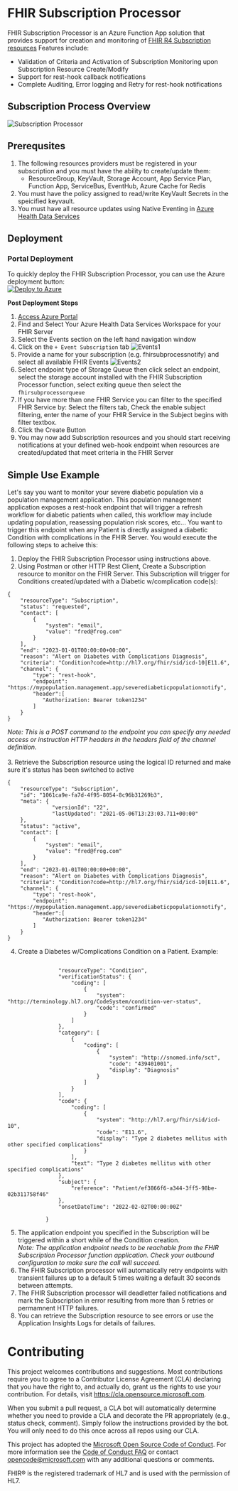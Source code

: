# FHIR Subscription Processor

FHIR Subscription Processor is an Azure Function App solution that provides support for creation and monitoring of [FHIR R4 Subscription resources](https://build.fhir.org/subscription.html) Features include:
 + Validation of Criteria and Activation of Subscription Monitoring upon Subscription Resource Create/Modify 
 + Support for rest-hook callback notifications
 + Complete Auditing, Error logging and Retry for rest-hook notifications 

## Subscription Process Overview
![Subscription Processor](./docs/images/sequence.png)

## Prerequsites
1. The following resources providers must be registered in your subscription and you must have the ability to create/update them:
   + ResourceGroup, KeyVault, Storage Account, App Service Plan, Function App, ServiceBus, EventHub, Azure Cache for Redis
2. You must have the policy assigned to read/write KeyVault Secrets in the speicified keyvault.
3. You must have all resource updates using Native Eventing in [Azure Health Data Services](https://docs.microsoft.com/en-us/azure/healthcare-apis/)

## Deployment

### Portal Deployment
To quickly deploy the FHIR Subscription Processor, you can use the Azure deployment button:</br> 
[![Deploy to Azure](https://aka.ms/deploytoazurebutton)](https://portal.azure.com/#create/Microsoft.Template/uri/https%3A%2F%2Fraw.githubusercontent.com%2Fsordahl-ga%2FFHIRSubscriptionProcessor%2Fmaster%2Fscripts%2Ffhirsubprocessor.json/createUIDefinitionUri/https%3A%2F%2Fraw.githubusercontent.com%2Fsordahl-ga%2FFHIRSubscriptionProcessor%2Fmaster%2Fscripts%2FcreateUiDefinition.json)

<B>Post Deployment Steps</B>
1. [Access Azure Portal](https://portal.azure.com)
2. Find and Select Your Azure Health Data Services Workspace for your FHIR Server
3. Select the Events section on the left hand navigation window
4. Click on the ```+ Event Subscription``` tab
![Events1](./docs/images/neventsetup1.png)
5. Provide a name for your subscription (e.g. fhirsubprocessnotify) and select all available FHIR Events
![Events2](./docs/images/neventsetup2.png)
6. Select endpoint type of Storage Queue then click select an endpoint, select the storage account installed with the FHIR Subscription Processor function, select exiting queue then select the ```fhirsubprocessorqueue```
7. If you have more than one FHIR Service you can filter to the specified FHIR Service by: Select the filters tab, Check the enable subject filtering, enter the name of your FHIR Service in the Subject begins with filter textbox.  
8. Click the Create Button
9. You may now add Subscription resources and you should start receiving notifications at your defined web-hook endpoint when resources are created/updated that meet criteria in the FHIR Server  

## Simple Use Example
Let's say you want to monitor your severe diabetic population via a population management application.  This population management application exposes a rest-hook endpoint that will trigger a refresh workflow for diabetic patients when called, this workflow may include updating population, reasessing population risk scores, etc... You want to trigger this endpoint when any Patient is directly assigned a diabetic Condition with complications in the FHIR Server. You would execute the following steps to acheive this:</br>
1. Deploy the FHIR Subscription Processor using instructions above.
2. Using Postman or other HTTP Rest Client, Create a Subscription resource to monitor on the FHIR Server. This Subscription will trigger for Conditions created/updated with a Diabetic w/complication code(s):
```
{
    "resourceType": "Subscription",
    "status": "requested",
    "contact": [
        {
            "system": "email",
            "value": "fred@frog.com"
        }
    ],
    "end": "2023-01-01T00:00:00+00:00",
    "reason": "Alert on Diabetes with Complications Diagnosis",
    "criteria": "Condition?code=http://hl7.org/fhir/sid/icd-10|E11.6",
    "channel": {
        "type": "rest-hook",
        "endpoint": "https://mypopulation.management.app/severediabeticpopulationnotify",
        "header":[
           "Authorization: Bearer token1234"
        ]
    }
}
``` 
<I>Note: This is a POST command to the endpoint you can specify any needed access or instruction HTTP headers in the headers field of the channel definition.</I></br></br> 
3. Retrieve the Subscription resource using the logical ID returned and make sure it's status has been switched to active
```
{
    "resourceType": "Subscription",
    "id": "1061ca9e-fa7d-4f95-8054-8c96b31269b3",
    "meta": {
              "versionId": "22",
              "lastUpdated": "2021-05-06T13:23:03.711+00:00"
    },
    "status": "active",
    "contact": [
        {
            "system": "email",
            "value": "fred@frog.com"
        }
    ],
    "end": "2023-01-01T00:00:00+00:00",
    "reason": "Alert on Diabetes with Complications Diagnosis",
    "criteria": "Condition?code=http://hl7.org/fhir/sid/icd-10|E11.6",
    "channel": {
        "type": "rest-hook",
        "endpoint": "https://mypopulation.management.app/severediabeticpopulationnotify",
        "header":[
           "Authorization: Bearer token1234"
        ]
    }
}
```
4. Create a Diabetes w/Complications Condition on a Patient. Example:
```

                "resourceType": "Condition",
                "verificationStatus": {
                    "coding": [
                        {
                            "system": "http://terminology.hl7.org/CodeSystem/condition-ver-status",
                            "code": "confirmed"
                        }
                    ]
                },
                "category": [
                    {
                        "coding": [
                            {
                                "system": "http://snomed.info/sct",
                                "code": "439401001",
                                "display": "Diagnosis"
                            }
                        ]
                    }
                ],
                "code": {
                    "coding": [
                        {
                            "system": "http://hl7.org/fhir/sid/icd-10",
                            "code": "E11.6",
                            "display": "Type 2 diabetes mellitus with other specified complications"
                        }
                    ],
                    "text": "Type 2 diabetes mellitus with other specified complications"
                },
                "subject": {
                    "reference": "Patient/ef3866f6-a344-3ff5-98be-02b311758f46"
                },
                "onsetDateTime": "2022-02-02T00:00:00Z"
                
            }
```
5. The application endpoint you specified in the Subscription will be triggered within a short while of the Condition creation.
</br><I>Note: The application endpoint needs to be reachable from the FHIR Subscription Processor function application. Check your outbound configuration to make sure the call will succeed.</I>
6. The FHIR Subscription processor will automatically retry endpoints with transient failures up to a default 5 times waiting a default 30 seconds between attempts.
7. The FHIR Subscription processor will deadletter failed notifications and mark the Subscription in error resulting from more than 5 retries or permamnent HTTP failures.  
8. You can retrieve the Subscription resource to see errors or use the Application Insights Logs for details of failures.
  
# Contributing

This project welcomes contributions and suggestions.  Most contributions require you to agree to a
Contributor License Agreement (CLA) declaring that you have the right to, and actually do, grant us
the rights to use your contribution. For details, visit https://cla.opensource.microsoft.com.

When you submit a pull request, a CLA bot will automatically determine whether you need to provide
a CLA and decorate the PR appropriately (e.g., status check, comment). Simply follow the instructions
provided by the bot. You will only need to do this once across all repos using our CLA.

This project has adopted the [Microsoft Open Source Code of Conduct](https://opensource.microsoft.com/codeofconduct/).
For more information see the [Code of Conduct FAQ](https://opensource.microsoft.com/codeofconduct/faq/) or
contact [opencode@microsoft.com](mailto:opencode@microsoft.com) with any additional questions or comments.

FHIR® is the registered trademark of HL7 and is used with the permission of HL7.
